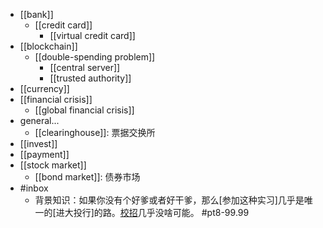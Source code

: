 - [[bank]]
    - [[credit card]]
        - [[virtual credit card]]
- [[blockchain]]
    - [[double-spending problem]]
        - [[central server]]
        - [[trusted authority]]
- [[currency]]
- [[financial crisis]]
    - [[global financial crisis]]
- general...
    - [[clearinghouse]]: 票据交换所
- [[invest]]
- [[payment]]
- [[stock market]]
    - [[bond market]]: 债券市场 
- #inbox
    - 背景知识：如果你没有个好爹或者好干爹，那么[参加这种实习]几乎是唯一的[进大投行]的路。[校招](https://bbs.saraba1st.com/2b/forum.php?mod=viewthread&tid=1998811&extra=page%3D1%26filter%3Dtypeid%26typeid%3D139&page=3)几乎没啥可能。 #pt8-99.99
